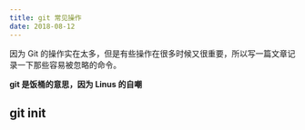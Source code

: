 ```yaml
---
title: git 常见操作
date: 2018-08-12
---
```


因为 Git 的操作实在太多，但是有些操作在很多时候又很重要，所以写一篇文章记录一下那些容易被忽略的命令。

**git 是饭桶的意思，因为 Linus 的自嘲**

## git init
